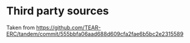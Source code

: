 # Third party sources
Taken from https://github.com/TEAR-ERC/tandem/commit/555bbfa06aad688d609cfa2fae6b5bc2e2315589

